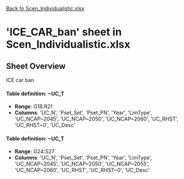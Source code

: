 [Back to Scen_Individualistic.xlsx](README.md)

# 'ICE_CAR_ban' sheet in Scen_Individualistic.xlsx

## Sheet Overview

ICE car ban

#### Table definition: ~UC_T
- **Range**: G18:R21
- **Columns**: 'UC_N', 'Pset_Set', 'Pset_PN', 'Year', 'LimType', 'UC_NCAP~2045', 'UC_NCAP~2050', 'UC_NCAP~2060', 'UC_RHST', 'UC_RHST~0', 'UC_Desc'

#### Table definition: ~UC_T
- **Range**: G24:S27
- **Columns**: 'UC_N', 'Pset_Set', 'Pset_PN', 'Year', 'LimType', 'UC_NCAP~2045', 'UC_NCAP~2050', 'UC_NCAP~2055', 'UC_NCAP~2060', 'UC_RHST', 'UC_RHST~0', 'UC_Desc'

